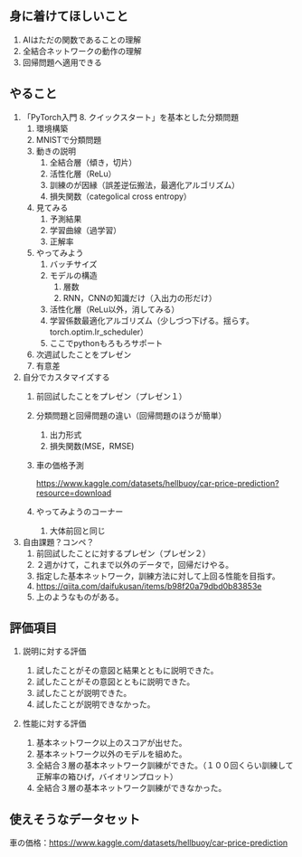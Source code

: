 ## 身に着けてほしいこと

1. AIはただの関数であることの理解
2. 全結合ネットワークの動作の理解
3. 回帰問題へ適用できる

## やること

1. 「PyTorch入門 8. クイックスタート」を基本とした分類問題
    1. 環境構築
    2. MNISTで分類問題
    3. 動きの説明
        1. 全結合層（傾き，切片）
        2. 活性化層（ReLu）
        3. 訓練のが因縁（誤差逆伝搬法，最適化アルゴリズム）
        4. 損失関数（categolical cross entropy）
    4. 見てみる
        1. 予測結果
        2. 学習曲線（過学習）
        3. 正解率
    5. やってみよう
        1. バッチサイズ
        2. モデルの構造
            1. 層数
            2. RNN，CNNの知識だけ（入出力の形だけ）
        3. 活性化層（ReLu以外，消してみる）
        4. 学習係数最適化アルゴリズム（少しづつ下げる。揺らす。torch.optim.lr_scheduler）
        5. ここでpythonもろもろサポート
    6. 次週試したことをプレゼン
    7. 有意差
2. 自分でカスタマイズする
    1. 前回試したことをプレゼン（プレゼン１）
    2. 分類問題と回帰問題の違い（回帰問題のほうが簡単）
        1. 出力形式
        2. 損失関数(MSE，RMSE)
    3. 車の価格予測
        
        https://www.kaggle.com/datasets/hellbuoy/car-price-prediction?resource=download
        
        
        
    4. やってみようのコーナー
        1. 大体前回と同じ
3. 自由課題？コンペ？
    1. 前回試したことに対するプレゼン（プレゼン２）
    2. ２週かけて，これまで以外のデータで，回帰だけやる。
    3. 指定した基本ネットワーク，訓練方法に対して上回る性能を目指す。
    4. https://qiita.com/daifukusan/items/b98f20a79dbd0b83853e
    5. 上のようなものがある。

## 評価項目

1. 説明に対する評価
    1. 試したことがその意図と結果とともに説明できた。
    2. 試したことがその意図とともに説明できた。
    3. 試したことが説明できた。
    4. 試したことが説明できなかった。
    
2. 性能に対する評価
    1. 基本ネットワーク以上のスコアが出せた。
    2. 基本ネットワーク以外のモデルを組めた。
    3. 全結合３層の基本ネットワーク訓練ができた。（１００回くらい訓練して正解率の箱ひげ，バイオリンプロット）
    4. 全結合３層の基本ネットワーク訓練ができなかった。


## 使えそうなデータセット
車の価格：https://www.kaggle.com/datasets/hellbuoy/car-price-prediction

